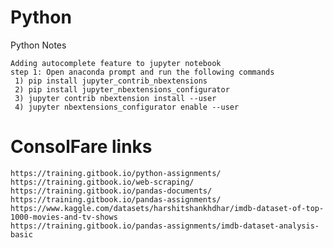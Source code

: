 # Python
 Python Notes

	Adding autocomplete feature to jupyter notebook
	step 1: Open anaconda prompt and run the following commands
	 1) pip install jupyter_contrib_nbextensions
	 2) pip install jupyter_nbextensions_configurator
	 3) jupyter contrib nbextension install --user 
	 4) jupyter nbextensions_configurator enable --user
 
 
# ConsolFare links
 
	https://training.gitbook.io/python-assignments/
	https://training.gitbook.io/web-scraping/
	https://training.gitbook.io/pandas-documents/
	https://training.gitbook.io/pandas-assignments/
	https://www.kaggle.com/datasets/harshitshankhdhar/imdb-dataset-of-top-1000-movies-and-tv-shows
	https://training.gitbook.io/pandas-assignments/imdb-dataset-analysis-basic